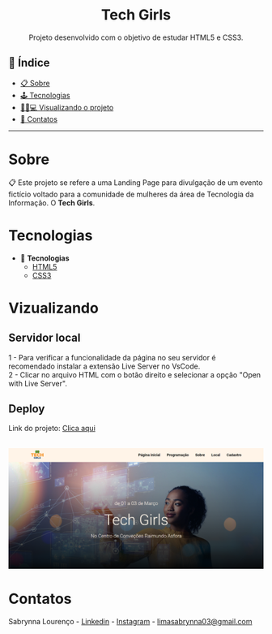 <h1 align="center"> Tech Girls </h1>
<p align="center"> Projeto desenvolvido com o objetivo de estudar HTML5 e CSS3. </p>

## 📕 Índice

- [📋 Sobre](#Sobre)
- [🕹 Tecnologias](#Tecnologias)
- [👩🏻💻 Visualizando o projeto](#Visualizando)
- [📲 Contatos](#Contatos)

<hr>


# Sobre

<p align="left"> 📋 Este projeto se refere a uma Landing Page para divulgação de um evento fictício voltado para a comunidade de mulheres da área de Tecnologia da Informação. O <b>Tech Girls</b>. </p>

# Tecnologias

- 🧩 **Tecnologias**
  - [HTML5](https://developer.mozilla.org/pt-BR/docs/Web/HTML)
  - [CSS3](https://developer.mozilla.org/pt-BR/docs/Web/CSS)

# Vizualizando

## Servidor local

  1 - Para verificar a funcionalidade da página no seu servidor é recomendado instalar a extensão Live Server no VsCode. <br> 2 - Clicar no arquivo HTML com o botão direito e selecionar a opção "Open with Live Server".

## Deploy 

Link do projeto: [Clica aqui](https://techgirls.netlify.app/)

<br>

<img src='./assets/interface.png'>

# Contatos

Sabrynna Lourenço - [Linkedin](https://www.linkedin.com/in/sabrynna-lourenco/) - [Instagram](https://www.instagram.com/sabrynna.ln/) - limasabrynna03@gmail.com
